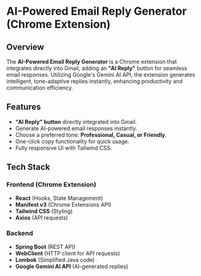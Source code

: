 # AI-Powered Email Reply Generator (Chrome Extension)

## Overview
The **AI-Powered Email Reply Generator** is a Chrome extension that integrates directly into Gmail, adding an **"AI Reply"** button for seamless email responses. Utilizing Google's Gemini AI API, the extension generates intelligent, tone-adaptive replies instantly, enhancing productivity and communication efficiency. 

## Features
- **"AI Reply" button** directly integrated into Gmail.
- Generate AI-powered email responses instantly.
- Choose a preferred tone: **Professional, Casual, or Friendly**.
- One-click copy functionality for quick usage.
- Fully responsive UI with Tailwind CSS.

## Tech Stack
### Frontend (Chrome Extension)
- **React** (Hooks, State Management)
- **Manifest v3** (Chrome Extensions API)
- **Tailwind CSS** (Styling)
- **Axios** (API requests)

### Backend
- **Spring Boot** (REST API)
- **WebClient** (HTTP client for API requests)
- **Lombok** (Simplified Java code)
- **Google Gemini AI API** (AI-generated replies)


